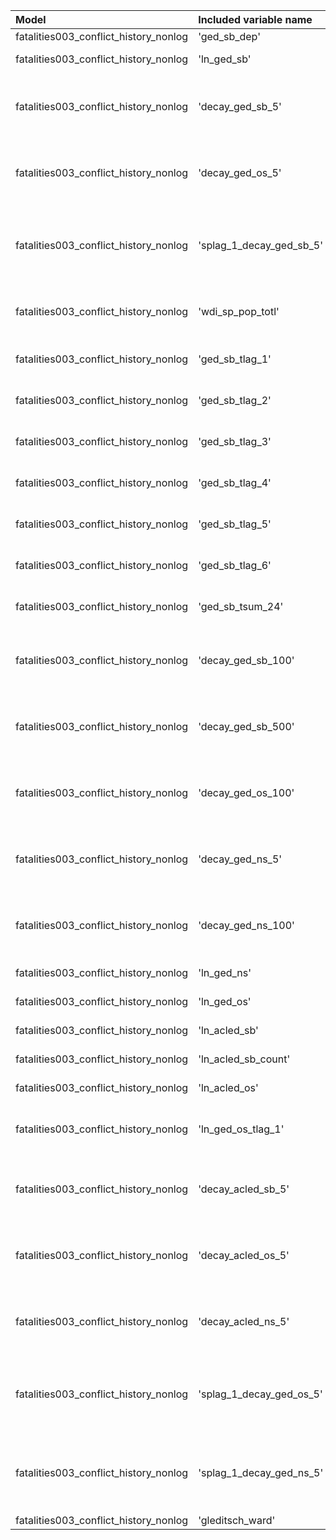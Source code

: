 | Model                                 | Included variable name   | Database variable name          | Transformations                                                                                                                     |
|:--------------------------------------|:-------------------------|:--------------------------------|:------------------------------------------------------------------------------------------------------------------------------------|
| fatalities003_conflict_history_nonlog | 'ged_sb_dep'             | 'ged2_cm.ged_sb_best_sum_nokgi' | ["'missing.fill'"]                                                                                                                  |
| fatalities003_conflict_history_nonlog | 'ln_ged_sb'              | 'ged2_cm.ged_sb_best_sum_nokgi' | ["'missing.fill'", "'ops.ln'"]                                                                                                      |
| fatalities003_conflict_history_nonlog | 'decay_ged_sb_5'         | 'ged2_cm.ged_sb_best_sum_nokgi' | ["'missing.replace_na'", "'temporal.decay'", "'temporal.time_since'", "'bool.gte'", "'missing.replace_na'"]                         |
| fatalities003_conflict_history_nonlog | 'decay_ged_os_5'         | 'ged2_cm.ged_os_best_sum_nokgi' | ["'missing.replace_na'", "'temporal.decay'", "'temporal.time_since'", "'bool.gte'", "'missing.replace_na'"]                         |
| fatalities003_conflict_history_nonlog | 'splag_1_decay_ged_sb_5' | 'ged2_cm.ged_sb_best_sum_nokgi' | ["'missing.replace_na'", "'spatial.countrylag'", "'temporal.decay'", "'temporal.time_since'", "'bool.gte'", "'missing.replace_na'"] |
| fatalities003_conflict_history_nonlog | 'wdi_sp_pop_totl'        | 'wdi_cy.wdi_sp_pop_totl'        | ["'missing.replace_na'", "'missing.fill'", "'temporal.tlag'", "'missing.fill'"]                                                     |
| fatalities003_conflict_history_nonlog | 'ged_sb_tlag_1'          | 'ged2_cm.ged_sb_best_sum_nokgi' | ["'missing.replace_na'", "'missing.fill'", "'temporal.tlag'"]                                                                       |
| fatalities003_conflict_history_nonlog | 'ged_sb_tlag_2'          | 'ged2_cm.ged_sb_best_sum_nokgi' | ["'missing.replace_na'", "'missing.fill'", "'temporal.tlag'"]                                                                       |
| fatalities003_conflict_history_nonlog | 'ged_sb_tlag_3'          | 'ged2_cm.ged_sb_best_sum_nokgi' | ["'missing.replace_na'", "'missing.fill'", "'temporal.tlag'"]                                                                       |
| fatalities003_conflict_history_nonlog | 'ged_sb_tlag_4'          | 'ged2_cm.ged_sb_best_sum_nokgi' | ["'missing.replace_na'", "'missing.fill'", "'temporal.tlag'"]                                                                       |
| fatalities003_conflict_history_nonlog | 'ged_sb_tlag_5'          | 'ged2_cm.ged_sb_best_sum_nokgi' | ["'missing.replace_na'", "'missing.fill'", "'temporal.tlag'"]                                                                       |
| fatalities003_conflict_history_nonlog | 'ged_sb_tlag_6'          | 'ged2_cm.ged_sb_best_sum_nokgi' | ["'missing.replace_na'", "'missing.fill'", "'temporal.tlag'"]                                                                       |
| fatalities003_conflict_history_nonlog | 'ged_sb_tsum_24'         | 'ged2_cm.ged_sb_best_sum_nokgi' | ["'missing.replace_na'", "'temporal.moving_sum'", "'missing.replace_na'"]                                                           |
| fatalities003_conflict_history_nonlog | 'decay_ged_sb_100'       | 'ged2_cm.ged_sb_best_sum_nokgi' | ["'missing.replace_na'", "'temporal.decay'", "'temporal.time_since'", "'bool.gte'", "'missing.replace_na'"]                         |
| fatalities003_conflict_history_nonlog | 'decay_ged_sb_500'       | 'ged2_cm.ged_sb_best_sum_nokgi' | ["'missing.replace_na'", "'temporal.decay'", "'temporal.time_since'", "'bool.gte'", "'missing.replace_na'"]                         |
| fatalities003_conflict_history_nonlog | 'decay_ged_os_100'       | 'ged2_cm.ged_os_best_sum_nokgi' | ["'missing.replace_na'", "'temporal.decay'", "'temporal.time_since'", "'bool.gte'", "'missing.replace_na'"]                         |
| fatalities003_conflict_history_nonlog | 'decay_ged_ns_5'         | 'ged2_cm.ged_ns_best_sum_nokgi' | ["'missing.replace_na'", "'temporal.decay'", "'temporal.time_since'", "'bool.gte'", "'missing.replace_na'"]                         |
| fatalities003_conflict_history_nonlog | 'decay_ged_ns_100'       | 'ged2_cm.ged_ns_best_sum_nokgi' | ["'missing.replace_na'", "'temporal.decay'", "'temporal.time_since'", "'bool.gte'", "'missing.replace_na'"]                         |
| fatalities003_conflict_history_nonlog | 'ln_ged_ns'              | 'ged2_cm.ged_ns_best_sum_nokgi' | ["'missing.replace_na'", "'missing.fill'", "'ops.ln'"]                                                                              |
| fatalities003_conflict_history_nonlog | 'ln_ged_os'              | 'ged2_cm.ged_os_best_sum_nokgi' | ["'missing.replace_na'", "'missing.fill'", "'ops.ln'"]                                                                              |
| fatalities003_conflict_history_nonlog | 'ln_acled_sb'            | 'acled2_cm.acled_sb_fat'        | ["'missing.replace_na'", "'missing.fill'", "'ops.ln'"]                                                                              |
| fatalities003_conflict_history_nonlog | 'ln_acled_sb_count'      | 'acled2_cm.acled_sb_count'      | ["'missing.replace_na'", "'missing.fill'", "'ops.ln'"]                                                                              |
| fatalities003_conflict_history_nonlog | 'ln_acled_os'            | 'acled2_cm.acled_os_fat'        | ["'missing.replace_na'", "'missing.fill'", "'ops.ln'"]                                                                              |
| fatalities003_conflict_history_nonlog | 'ln_ged_os_tlag_1'       | 'ged2_cm.ged_os_best_sum_nokgi' | ["'missing.replace_na'", "'missing.fill'", "'temporal.tlag'", "'missing.fill'", "'ops.ln'"]                                         |
| fatalities003_conflict_history_nonlog | 'decay_acled_sb_5'       | 'acled2_cm.acled_sb_fat'        | ["'missing.replace_na'", "'temporal.decay'", "'temporal.time_since'", "'bool.gte'", "'missing.replace_na'"]                         |
| fatalities003_conflict_history_nonlog | 'decay_acled_os_5'       | 'acled2_cm.acled_os_fat'        | ["'missing.replace_na'", "'temporal.decay'", "'temporal.time_since'", "'bool.gte'", "'missing.replace_na'"]                         |
| fatalities003_conflict_history_nonlog | 'decay_acled_ns_5'       | 'acled2_cm.acled_ns_fat'        | ["'missing.replace_na'", "'temporal.decay'", "'temporal.time_since'", "'bool.gte'", "'missing.replace_na'"]                         |
| fatalities003_conflict_history_nonlog | 'splag_1_decay_ged_os_5' | 'ged2_cm.ged_os_best_sum_nokgi' | ["'missing.replace_na'", "'spatial.countrylag'", "'temporal.decay'", "'temporal.time_since'", "'bool.gte'", "'missing.replace_na'"] |
| fatalities003_conflict_history_nonlog | 'splag_1_decay_ged_ns_5' | 'ged2_cm.ged_ns_best_sum_nokgi' | ["'missing.replace_na'", "'spatial.countrylag'", "'temporal.decay'", "'temporal.time_since'", "'bool.gte'", "'missing.replace_na'"] |
| fatalities003_conflict_history_nonlog | 'gleditsch_ward'         | 'country.gwcode'                | []                                                                                                                                  |